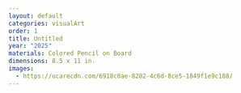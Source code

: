 ```yaml
---
layout: default
categories: visualArt
order: 1
title: Untitled
year: "2025"
materials: Colored Pencil on Board
dimensions: 8.5 x 11 in.
images:
  - https://ucarecdn.com/6918c0ae-8202-4c6d-8ce5-1849f1e9c188/
---
```

